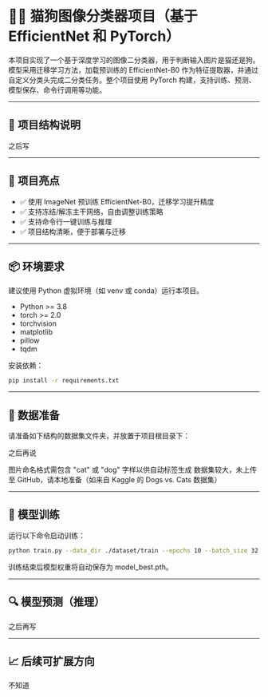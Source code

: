 # 🐶🐱 猫狗图像分类器项目（基于 EfficientNet 和 PyTorch）

本项目实现了一个基于深度学习的图像二分类器，用于判断输入图片是猫还是狗。模型采用迁移学习方法，加载预训练的 EfficientNet-B0 作为特征提取器，并通过自定义分类头完成二分类任务。整个项目使用 PyTorch 构建，支持训练、预测、模型保存、命令行调用等功能。

---

## 📁 项目结构说明

之后写

---

## 🧠 项目亮点

- ✅ 使用 ImageNet 预训练 EfficientNet-B0，迁移学习提升精度
- ✅ 支持冻结/解冻主干网络，自由调整训练策略
- ✅ 支持命令行一键训练与推理
- ✅ 项目结构清晰，便于部署与迁移

---

## 📦 环境要求

建议使用 Python 虚拟环境（如 venv 或 conda）运行本项目。

- Python >= 3.8
- torch >= 2.0
- torchvision
- matplotlib
- pillow
- tqdm

安装依赖：

```bash
pip install -r requirements.txt

```

---

## 📂 数据准备
请准备如下结构的数据集文件夹，并放置于项目根目录下：

之后再说


图片命名格式需包含 "cat" 或 "dog" 字样以供自动标签生成
数据集较大，未上传至 GitHub，请本地准备（如来自 Kaggle 的 Dogs vs. Cats 数据集）

---

## 🚀 模型训练
运行以下命令启动训练：

```bash
python train.py --data_dir ./dataset/train --epochs 10 --batch_size 32 --lr 0.0003

```
训练结束后模型权重将自动保存为 model_best.pth。

---

## 🔍 模型预测（推理）

之后再写


---

## 📈 后续可扩展方向

不知道